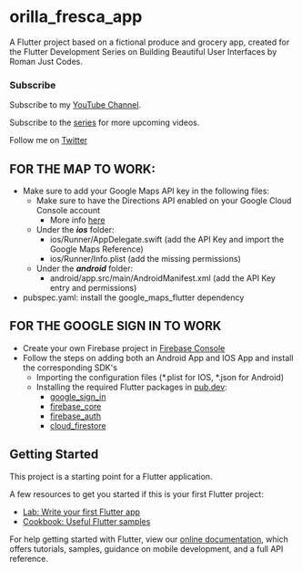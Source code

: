 # orilla_fresca_app

A Flutter project based on a fictional produce and grocery app, created for the Flutter Development Series on Building Beautiful User Interfaces by Roman Just Codes.

### Subscribe
Subscribe to my [YouTube Channel](https://www.youtube.com/channel/UCKsp3r1ERjCpKJtD2n5WtPg).

Subscribe to the [series](https://www.youtube.com/watch?v=om36EASG8JI&list=PL8NTBhIXP2gEdQLyKQe20T6sIqypJz5B2) for more upcoming videos.

Follow me on [Twitter](https://twitter.com/drcoderz)

## FOR THE MAP TO WORK:
- Make sure to add your Google Maps API key in the following files:
    - Make sure to have the Directions API enabled on your Google Cloud Console account
        - More info [here](https://developers.google.com/maps/documentation/directions/overview)
    - Under the ***ios*** folder: 
        - ios/Runner/AppDelegate.swift (add the API Key and import the Google Maps Reference)
        - ios/Runner/Info.plist (add the missing permissions)
    - Under the ***android*** folder:
        - android/app.src/main/AndroidManifest.xml (add the API Key entry and permissions)
- pubspec.yaml: install the google_maps_flutter dependency

## FOR THE GOOGLE SIGN IN TO WORK
- Create your own Firebase project in [Firebase Console](https://firebase.google.com/)
- Follow the steps on adding both an Android App and IOS App and install the corresponding SDK's
    - Importing the configuration files (*.plist for IOS, *.json for Android)
    - Installing the required Flutter packages in [pub.dev](https://pub.dev/):
        - [google_sign_in](https://pub.dev/packages/google_sign_in)
        - [firebase_core](https://pub.dev/packages/firebase_core)
        - [firebase_auth](https://pub.dev/packages/firebase_auth)
        - [cloud_firestore](https://pub.dev/packages/cloud_firestore)
        
## Getting Started

This project is a starting point for a Flutter application.

A few resources to get you started if this is your first Flutter project:

- [Lab: Write your first Flutter app](https://flutter.dev/docs/get-started/codelab)
- [Cookbook: Useful Flutter samples](https://flutter.dev/docs/cookbook)

For help getting started with Flutter, view our
[online documentation](https://flutter.dev/docs), which offers tutorials,
samples, guidance on mobile development, and a full API reference.
